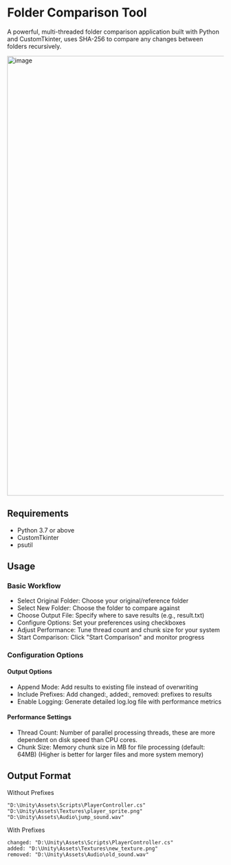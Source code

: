 # Folder Comparison Tool
A powerful, multi-threaded folder comparison application built with Python and CustomTkinter, uses SHA-256 to compare any changes between folders recursively.

<img width="956" height="1024" alt="image" src="https://github.com/user-attachments/assets/ad6a0227-78ae-4729-a3ef-985a4d33c588" />


## Requirements

- Python 3.7 or above
- CustomTkinter
- psutil

## Usage
### Basic Workflow

- Select Original Folder: Choose your original/reference folder
- Select New Folder: Choose the folder to compare against
- Choose Output File: Specify where to save results (e.g., result.txt)
- Configure Options: Set your preferences using checkboxes
- Adjust Performance: Tune thread count and chunk size for your system
- Start Comparison: Click "Start Comparison" and monitor progress

### Configuration Options
#### Output Options

- Append Mode: Add results to existing file instead of overwriting
- Include Prefixes: Add changed:, added:, removed: prefixes to results
- Enable Logging: Generate detailed log.log file with performance metrics

#### Performance Settings

- Thread Count: Number of parallel processing threads, these are more dependent on disk speed than CPU cores.
- Chunk Size: Memory chunk size in MB for file processing (default: 64MB) (Higher is better for larger files and more system memory)

## Output Format
Without Prefixes
```
"D:\Unity\Assets\Scripts\PlayerController.cs"
"D:\Unity\Assets\Textures\player_sprite.png"
"D:\Unity\Assets\Audio\jump_sound.wav"
```
With Prefixes

```
changed: "D:\Unity\Assets\Scripts\PlayerController.cs"
added: "D:\Unity\Assets\Textures\new_texture.png"
removed: "D:\Unity\Assets\Audio\old_sound.wav"
```
